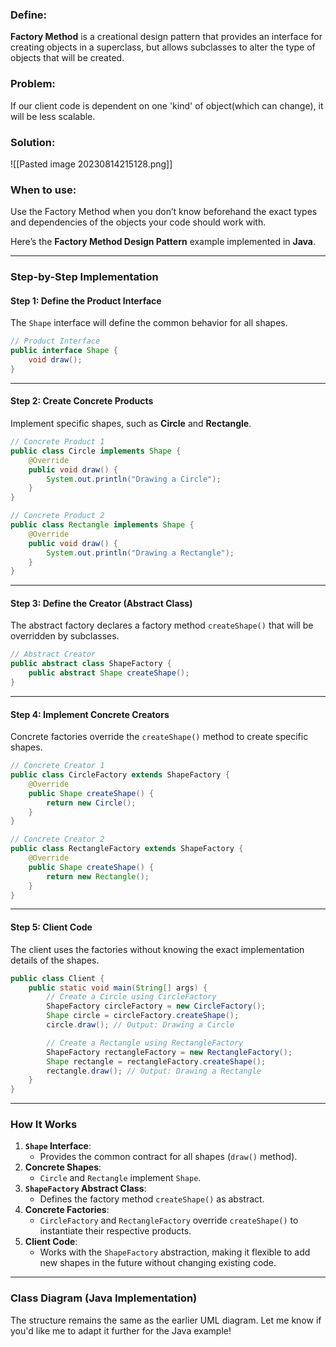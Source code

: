 ### Define:
**Factory Method** is a creational design pattern that provides an interface for creating objects in a superclass, but allows subclasses to alter the type of objects that will be created.

### Problem: 
If our client code is dependent on one 'kind' of object(which can change), it will be less scalable.

### Solution:
![[Pasted image 20230814215128.png]]

### When to use:
Use the Factory Method when you don’t know beforehand the exact types and dependencies of the objects your code should work with.

Here’s the **Factory Method Design Pattern** example implemented in **Java**.

---

### **Step-by-Step Implementation**

#### **Step 1: Define the Product Interface**

The `Shape` interface will define the common behavior for all shapes.

```java
// Product Interface
public interface Shape {
    void draw();
}
```

---

#### **Step 2: Create Concrete Products**

Implement specific shapes, such as **Circle** and **Rectangle**.

```java
// Concrete Product 1
public class Circle implements Shape {
    @Override
    public void draw() {
        System.out.println("Drawing a Circle");
    }
}

// Concrete Product 2
public class Rectangle implements Shape {
    @Override
    public void draw() {
        System.out.println("Drawing a Rectangle");
    }
}
```

---

#### **Step 3: Define the Creator (Abstract Class)**

The abstract factory declares a factory method `createShape()` that will be overridden by subclasses.

```java
// Abstract Creator
public abstract class ShapeFactory {
    public abstract Shape createShape();
}
```

---

#### **Step 4: Implement Concrete Creators**

Concrete factories override the `createShape()` method to create specific shapes.

```java
// Concrete Creator 1
public class CircleFactory extends ShapeFactory {
    @Override
    public Shape createShape() {
        return new Circle();
    }
}

// Concrete Creator 2
public class RectangleFactory extends ShapeFactory {
    @Override
    public Shape createShape() {
        return new Rectangle();
    }
}
```

---

#### **Step 5: Client Code**

The client uses the factories without knowing the exact implementation details of the shapes.

```java
public class Client {
    public static void main(String[] args) {
        // Create a Circle using CircleFactory
        ShapeFactory circleFactory = new CircleFactory();
        Shape circle = circleFactory.createShape();
        circle.draw(); // Output: Drawing a Circle

        // Create a Rectangle using RectangleFactory
        ShapeFactory rectangleFactory = new RectangleFactory();
        Shape rectangle = rectangleFactory.createShape();
        rectangle.draw(); // Output: Drawing a Rectangle
    }
}
```

---

### **How It Works**

1. **`Shape` Interface**:
    - Provides the common contract for all shapes (`draw()` method).
2. **Concrete Shapes**:
    - `Circle` and `Rectangle` implement `Shape`.
3. **`ShapeFactory` Abstract Class**:
    - Defines the factory method `createShape()` as abstract.
4. **Concrete Factories**:
    - `CircleFactory` and `RectangleFactory` override `createShape()` to instantiate their respective products.
5. **Client Code**:
    - Works with the `ShapeFactory` abstraction, making it flexible to add new shapes in the future without changing existing code.

---

### **Class Diagram (Java Implementation)**

The structure remains the same as the earlier UML diagram. Let me know if you'd like me to adapt it further for the Java example!

